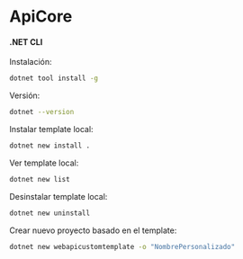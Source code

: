 # ApiCore

#### .NET CLI

Instalación:

```sh
dotnet tool install -g
```

Versión:

```sh
dotnet --version
```

Instalar template local:

```sh
dotnet new install .
```

Ver template local:

```sh
dotnet new list
```

Desinstalar template local:

```sh
dotnet new uninstall
```

Crear nuevo proyecto basado en el template:

```sh
dotnet new webapicustomtemplate -o "NombrePersonalizado"
```
